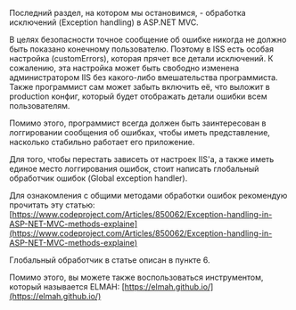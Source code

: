 Последний раздел, на котором мы остановимся, - обработка исключений \(Exception handling\) в ASP.NET MVC.

В целях безопасности точное сообщение об ошибке никогда не должно быть показано конечному пользователю. Поэтому в ISS есть особая настройка \(customErrors\), которая прячет все детали исключений. К сожалению, эта настройка может быть свободно изменена администратором IIS без какого-либо вмешательства программиста. Также программист сам может забыть включить её, что выложит в production конфиг, который будет отображать детали ошибки всем пользователям.

Помимо этого, программист всегда должен быть заинтересован в логгировании сообщения об ошибках, чтобы иметь представление, насколько стабильно работает его приложение.

Для того, чтобы перестать зависеть от настроек IIS'a, а также иметь единое место логгирования ошибок, стоит написать глобальный обработчик ошибок \(Global exception handler\).

Для ознакомления с общими методами обработки ошибок рекомендую прочитать эту статью:  
[https://www.codeproject.com/Articles/850062/Exception-handling-in-ASP-NET-MVC-methods-explaine](https://www.codeproject.com/Articles/850062/Exception-handling-in-ASP-NET-MVC-methods-explaine)

Глобальный обработчик в статье описан в пункте 6.

Помимо этого, вы можете также воспользоваться инструментом, который называется ELMAH: [https://elmah.github.io/](https://elmah.github.io/)

